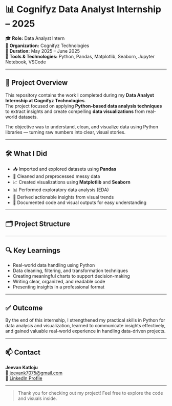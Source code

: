 # 📊 Cognifyz Data Analyst Internship – 2025

🎓 **Role:** Data Analyst Intern  
🏢 **Organization:** Cognifyz Technologies  
📅 **Duration:** May 2025 – June 2025  
🧰 **Tools & Technologies:** Python, Pandas, Matplotlib, Seaborn, Jupyter Notebook, VSCode

---

## 📌 Project Overview

This repository contains the work I completed during my **Data Analyst Internship at Cognifyz Technologies**.  
The project focused on applying **Python-based data analysis techniques** to extract insights and create compelling **data visualizations** from real-world datasets.

The objective was to understand, clean, and visualize data using Python libraries — turning raw numbers into clear, visual stories.

---

## 🛠️ What I Did

- 📥 Imported and explored datasets using **Pandas**
- 🧹 Cleaned and preprocessed messy data
- 📈 Created visualizations using **Matplotlib** and **Seaborn**
- 📊 Performed exploratory data analysis (EDA)
- 🧠 Derived actionable insights from visual trends
- 🧪 Documented code and visual outputs for easy understanding

---

## 🗂️ Project Structure


---

## 🔍 Key Learnings

- Real-world data handling using Python  
- Data cleaning, filtering, and transformation techniques  
- Creating meaningful charts to support decision-making  
- Writing clear, organized, and readable code  
- Presenting insights in a professional format

---

## ✅ Outcome

By the end of this internship, I strengthened my practical skills in Python for data analysis and visualization, learned to communicate insights effectively, and gained valuable real-world experience in handling data-driven projects.

---

## 📫 Contact

**Jeevan Katloju**  
📧 jeevank7075@gmail.com  
🔗 [LinkedIn Profile](https:www.linkedin.com/in/jeevan-katloju)

---

> Thank you for checking out my project! Feel free to explore the code and visuals inside.

